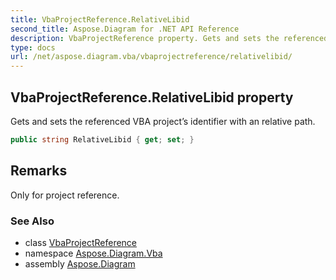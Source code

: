 ```yaml
---
title: VbaProjectReference.RelativeLibid
second_title: Aspose.Diagram for .NET API Reference
description: VbaProjectReference property. Gets and sets the referenced VBA projects identifier with an relative path
type: docs
url: /net/aspose.diagram.vba/vbaprojectreference/relativelibid/
---
```

## VbaProjectReference.RelativeLibid property

Gets and sets the referenced VBA project’s identifier with an relative path.

```csharp
public string RelativeLibid { get; set; }
```

## Remarks

Only for project reference.

### See Also

* class [VbaProjectReference](../)
* namespace [Aspose.Diagram.Vba](../../vbaprojectreference/)
* assembly [Aspose.Diagram](../../../)


